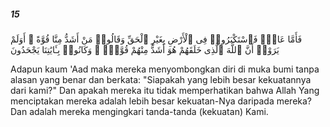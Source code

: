 ##### 15

<span class="ayah">فَأَمَّا عَادٌۭ فَٱسْتَكْبَرُوا۟ فِى ٱلْأَرْضِ بِغَيْرِ ٱلْحَقِّ وَقَالُوا۟ مَنْ أَشَدُّ مِنَّا قُوَّةً ۖ أَوَلَمْ يَرَوْا۟ أَنَّ ٱللَّهَ ٱلَّذِى خَلَقَهُمْ هُوَ أَشَدُّ مِنْهُمْ قُوَّةًۭ ۖ وَكَانُوا۟ بِـَٔايَٰتِنَا يَجْحَدُونَ</span>

<span class="ayah_translation">Adapun kaum 'Aad maka mereka menyombongkan diri di muka bumi tanpa alasan yang benar dan berkata: "Siapakah yang lebih besar kekuatannya dari kami?" Dan apakah mereka itu tidak memperhatikan bahwa Allah Yang menciptakan mereka adalah lebih besar kekuatan-Nya daripada mereka? Dan adalah mereka mengingkari tanda-tanda (kekuatan) Kami.</span>
